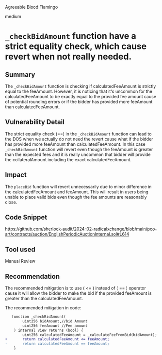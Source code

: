 Agreeable Blood Flamingo

medium

# `_checkBidAmount` function have a strict equality check, which cause revert when not really needed.

## Summary
The `_checkBidAmount` function is checking if calculatedFeeAmount is strictly equal to the feeAmount. However, it is noticing that it's uncommon for the calculatedFeeAmount to be exactly equal to the provided fee amount cause of potential rounding errors or if the bidder has provided more feeAmount than calculatedFeeAmount.

## Vulnerability Detail
The strict equality check (==) in the `_checkBidAmount` function can lead to the DOS when we actually do not need the revert cause what if the bidder has provided more feeAmount than calculatedFeeAmount. In this case `_checkBidAmount` function will revert even though the feeAmount is greater than the expected fees and it is really uncommon that bidder will provide the collateralAmount including the exact calculatedFeeAmount.

## Impact
The `placeBid` function will revert unnecessarily due to minor difference in the calculatedFeeAmount and feeAmount. This will result in users being unable to place valid bids even though the fee amounts are reasonably close.

## Code Snippet
https://github.com/sherlock-audit/2024-02-radicalxchange/blob/main/pco-art/contracts/auction/EnglishPeriodicAuctionInternal.sol#L614

## Tool used
Manual Review

## Recommendation
The recommended mitigation is to use ( <= ) instead of ( == ) operator cause it will allow the bidder to make the bid if the provided feeAmount is greater than the calculatedFeeAmount.

The recommended mitigation in code:
```diff
   function _checkBidAmount(
        uint256 bidAmount,//bid Amount
        uint256 feeAmount //Fee amount
    ) internal view returns (bool) {
        uint256 calculatedFeeAmount = _calculateFeeFromBid(bidAmount); 
+       return calculatedFeeAmount <= feeAmount;
-       return calculatedFeeAmount == feeAmount;
    }
```